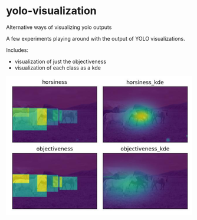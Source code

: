 # yolo-visualization
Alternative ways of visualizing yolo outputs

A few experiments playing around with the output of YOLO visualizations.

Includes:
 - visualization of just the objectiveness
 - visualization of each class as a kde

 ![Demo using horses from yolov7 - showing 'horsiness' and objectiveness](horses_demo.jpg)
